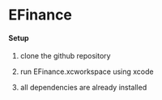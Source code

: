 # EFinance

#### Setup 
1. clone the github repository 

2. run EFinance.xcworkspace using xcode

3. all dependencies are already installed
